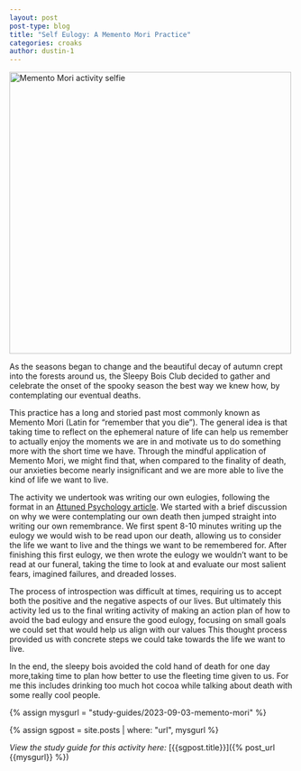 ```yaml
---
layout: post
post-type: blog
title: "Self Eulogy: A Memento Mori Practice"
categories: croaks
author: dustin-1
---
```


<img src="https://drive.google.com/uc?export=view&id=1ZBZDmpdt1THEbaQdwkfb7vOl2Qs81O4M" alt="Memento Mori activity selfie" width="500"/>

As the seasons began to change and the beautiful decay of autumn crept into the forests around us, the Sleepy Bois Club decided to gather and celebrate the onset of the spooky season the best way we knew how, by contemplating our eventual deaths. 

This practice has a long and storied past most commonly known as Memento Mori (Latin for “remember that you die”). The general idea is that taking time to reflect on the ephemeral nature of life can help us remember to actually enjoy the moments we are in and motivate us to do something more with the short time we have. Through the mindful application of Memento Mori, we might find that, when compared to the finality of death, our anxieties become nearly insignificant and we are more able to live the kind of life we want to live. 

The activity we undertook was writing our own eulogies, following the format in an [Attuned Psychology article](https://attunedpsychology.com/writing-eulogy-help-live-life-want-right-now/). We started with a brief discussion on why we were contemplating our own death then jumped straight into writing our own remembrance. We first spent  8-10 minutes writing up the eulogy we would wish to be read upon our death, allowing us to consider the life we want to live and the things we want to be remembered for. After finishing this first eulogy, we then wrote the eulogy we wouldn’t want to be read at our funeral, taking the time to look at and evaluate our most salient fears, imagined failures, and dreaded losses.

The process of introspection was difficult at times, requiring us to accept both the positive and the negative aspects of our lives. But ultimately this activity led us to the final writing activity of making an action plan of how to avoid the bad eulogy and ensure the good eulogy, focusing on small goals we could set that would help us align with our values This thought process provided us with concrete steps we could take towards the life we want to live. 

In the end, the sleepy bois avoided the cold hand of death for one day more,taking time to plan how better to use the fleeting time given to us. For me this includes drinking too much hot cocoa while talking about death with some really cool people.     

{% assign mysgurl = "study-guides/2023-09-03-memento-mori" %}

{% assign sgpost = site.posts | where: "url", mysgurl %}

_View the study guide for this activity here:_ [{{sgpost.title}}]({% post_url {{mysgurl}} %})
